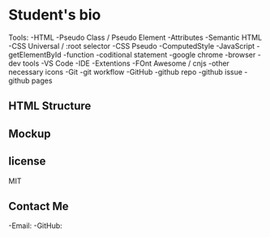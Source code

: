 # Student's bio

Tools:
-HTML
    -Pseudo Class / Pseudo Element
    -Attributes
    -Semantic HTML
-CSS
    Universal / :root selector
    -CSS Pseudo
    -ComputedStyle
-JavaScript
    -getElementById
    -function
    -coditional statement
-google chrome
    -browser
    -dev tools
-VS Code 
    -IDE
    -Extentions
-FOnt Awesome / cnjs
    -other necessary icons
-Git
    -git workflow
-GitHub
    -github repo
    -github issue
    -github pages

## HTML Structure

## Mockup

## license
MIT

## Contact Me
-Email:
-GitHub: